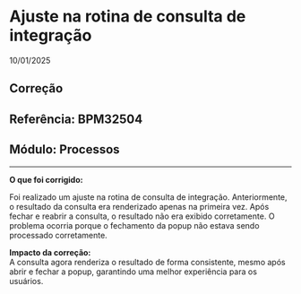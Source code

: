 # Ajuste na rotina de consulta de integração
10/01/2025  
## Correção  
## Referência: BPM32504  
## Módulo: Processos  
***

**O que foi corrigido:**  

Foi realizado um ajuste na rotina de consulta de integração. Anteriormente, o resultado da consulta era renderizado apenas na primeira vez. Após fechar e reabrir a consulta, o resultado não era exibido corretamente. O problema ocorria porque o fechamento da popup não estava sendo processado corretamente.

**Impacto da correção:**  
A consulta agora renderiza o resultado de forma consistente, mesmo após abrir e fechar a popup, garantindo uma melhor experiência para os usuários.